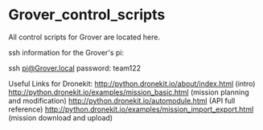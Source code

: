 # Grover_control_scripts
All control scripts for Grover are located here.

ssh information for the Grover's pi:

ssh pi@Grover.local
password: team122

Useful Links for Dronekit:
http://python.dronekit.io/about/index.html (intro)
http://python.dronekit.io/examples/mission_basic.html (mission planning and modification)
http://python.dronekit.io/automodule.html (API full reference)
http://python.dronekit.io/examples/mission_import_export.html (mission download and upload)

